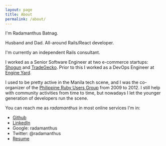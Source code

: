 ```yaml
---
layout: page
title: About
permalink: /about/
---
```


I'm Radamanthus Batnag.

Husband and Dad. All-around Rails/React developer.

I'm currently an independent Rails consultant.

I worked as a Senior Software Engineer at two e-commerce startups: [Shogun](https://www.getshogun.com) and [TradeGecko](https://www.tradegecko.com). Prior to this I worked as a DevOps Engineer at [Engine Yard](https://www.engineyard.com).

I used to be pretty active in the Manila tech scene, and I was the co-organizer of the [Philippine Ruby Users Group](https://meetup.com/ruby-phil) from 2009 to 2012. I still help with community activities from time to time, but nowadays I let the younger generation of developers run the scene.

You can reach me as _radamanthus_ in most online services I'm in:
- [Github](https://github.com/radamanthus/)
- [LinkedIn](https://www.linkedin.com/in/radamanthus-batnag-618765248/)
- Google: radamanthus
- Twitter: @radamanthus
- [Resume](/RadamanthusBatnagCV.pdf)

